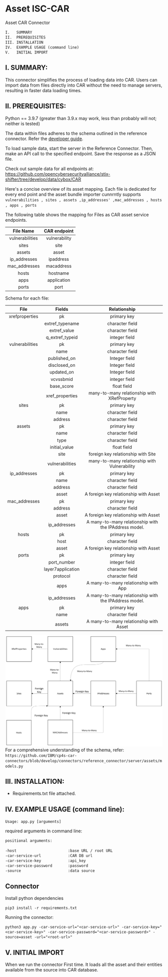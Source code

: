 # Asset ISC-CAR

Asset CAR Connector
```
I.   SUMMARY
II.  PREREQUISITES
III. INSTALLATION
IV.  EXAMPLE USAGE (command line)
V.   INITIAL IMPORT
```

I. SUMMARY:
-----------------------------------------------------------------
This connector simplifies the process of loading data into CAR. Users can import data from files directly into CAR without the need to manage servers, resulting in faster data loading times.

II. PREREQUISITES:
-----------------------------------------------------------------
Python == 3.9.7 (greater than 3.9.x may work, less than probably will not; neither is tested)

The data within files adheres to the schema outlined in the reference connector. Refer the [developer guide](https://github.com/IBM/cp4s-car-connectors/tree/develop/connectors/reference_connector/server).

To load sample data, start the server in the Reference Connector. Then, make an API call to the specified endpoint. Save the response as a JSON file.

Check out sample data for all endpoints at: https://github.com/opencybersecurityalliance/stix-shifter/tree/develop/data/cybox/CAR

Here's a concise overview of its asset mapping. 
Each file is dedicated for every end point and the asset bundle importer cunnrntly supports ``` vulnerabilities , sites , assets ,ip_addresses' ,mac_addresses , hosts , apps , ports```

The following table shows the mapping for Files as CAR asset service endpoints.

|  File Name  |   CAR endpoint   |
|  :------------:    |:---------------:| 
|vulnerabilities    |vulnerability|
|sites              |site|
|assets             |asset|
|ip_addresses       |ipaddress|
|mac_addresses      |macaddress|
|hosts              |hostname|
|apps               |application|
|ports              |port|

Schema for each file:

|  File           |   Fields               | Relationship |
|  :------------:    |:---------------:     |:---------------:| 
| xrefproperties   |   pk                  | primary key   |
|                  |extref_typename         |character field|
|                  |extref_value            |character field|
|                   |q_extref_typeid        |integer field  |
|vulnerabilities    |pk                     |primary key    |
|                   |name                   |character field|
|                   |published_on            |Integer field|
|                   |disclosed_on           |Integer field|
|                   |updated_on             |Integer field|
|                   |vcvssbmid              |integer field|
|                   |base_score             |float field|
|                   |xref_properties        |many-to-many relationship with XRefProperty|
|sites               |pk                     |primary key|
|                   |name                   |character field|
|                   |address                |character field|
|assets             |pk                     |primary key    |
|                   |name                   |character field|
|                   |type                   |character field|
|                   |initial_value           |float field|
|                   |site                    |foreign key relationship with Site|
|                   |vulnerabilities        |many-to-many relationship with Vulnerability|
|ip_addresses          |pk                     |primary key    |
|                   |name                   |character field|
|                   |address                   |character field|
|                   |asset           |A foreign key relationship with Asset|
|mac_addresses         |pk                     |primary key    |
|                   |address                   |character field|
|                   |asset           |A foreign key relationship with Asset|
|                   |ip_addresses                   |A many-to-many relationship with the IPAddress model.|
|hosts               |pk                     |primary key    |
|                   |host                   |character field|
|                   |asset           |A foreign key relationship with Asset|
|ports         |pk                     |primary key    |
|                   |port_number                   |integer field|
|                   |layer7application                   |character field|
|                   |protocol                |character field|
|                   |apps           |A many-to-many relationship with App|
|                   |ip_addresses                   |A many-to-many relationship with the IPAddress model.|
|apps         |pk                     |primary key    |
|                   |name                   |character field|
|                   |assets           |A many-to-many relationship with Asset|

![Asset Schema](docs/assetModel.png)
For a comprehensive understanding of the schema, refer: ```https://github.com/IBM/cp4s-car-connectors/blob/develop/connectors/reference_connector/server/assets/models.py```

III. INSTALLATION:
-----------------------------------------------------------------
- Requirements.txt file attached.


IV. EXAMPLE USAGE (command line):
-----------------------------------------------------------------

```Usage: app.py [arguments]```

required arguments in command line:

```
positional arguments:

-host                       :base URL / root URL
-car-service-url            :CAR DB url
-car-service-key            :api_key
-car-service-password       :password
-source                     :data source
```

## Connector

Install python dependencies
```
pip3 install -r requirements.txt
```

Running the connector:
```
python3 app.py -car-service-url="<car-service-url>" -car-service-key="<car-service-key>" -car-service-password="<car-service-password>" -source=asset -url="<root-url>"
```

V. INITIAL IMPORT
-----------------------------------------------------------------
When we run the connector First time. It loads all the asset and their entities available from the source into CAR database.


